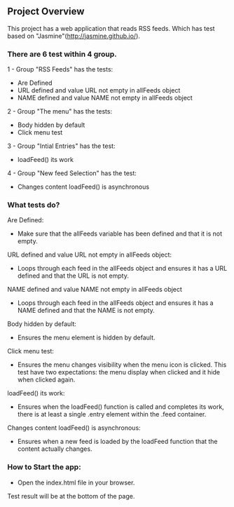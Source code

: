 ## Project Overview

This project has a web application that reads RSS feeds.
Which has test based on "Jasmine"(http://jasmine.github.io/).

### There are 6 test within 4 group.

1 - Group "RSS Feeds" has the tests:
- Are Defined
- URL defined and value URL not empty in allFeeds object
- NAME defined and value NAME not empty in allFeeds object

2 - Group "The menu" has the tests:
- Body hidden by default
- Click menu test

3 - Group "Intial Entries" has the test:
- loadFeed() its work

4 - Group "New feed Selection" has the test:
- Changes content loadFeed() is asynchronous

### What tests do?

Are Defined:
- Make sure that the allFeeds variable has been defined and that it is not empty.

URL defined and value URL not empty in allFeeds object:
- Loops through each feed in the allFeeds object and ensures it has a URL defined and that the URL is not empty.

NAME defined and value NAME not empty in allFeeds object
- Loops through each feed in the allFeeds object and ensures it has a NAME defined and that the NAME is not empty.

Body hidden by default:
- Ensures the menu element is hidden by default.

Click menu test:
- Ensures the menu changes visibility when the menu icon is clicked. This test have two expectations: the menu display when clicked and it hide when clicked again.

loadFeed() its work:
- Ensures when the loadFeed() function is called and completes its work, there is at least a single .entry element within the .feed container.

Changes content loadFeed() is asynchronous:
- Ensures when a new feed is loaded by the loadFeed function that the content actually changes.

### How to Start the app:
- Open the index.html file in your browser.

Test result will be at the bottom of the page.
